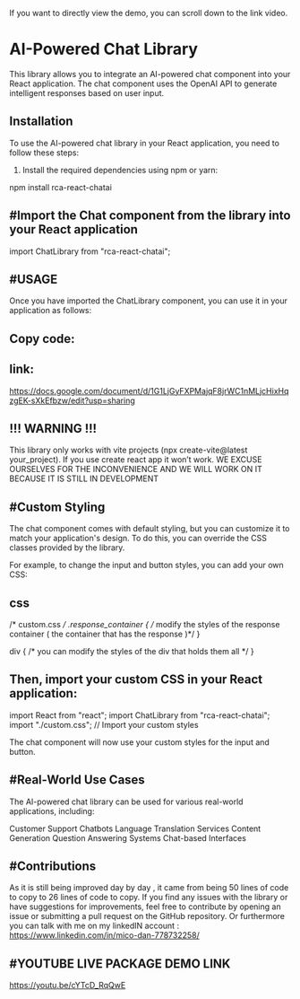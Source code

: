 If you want to directly view the demo, you can scroll down to the link video.

# AI-Powered Chat Library

This library allows you to integrate an AI-powered chat component into your React application. The chat component uses the OpenAI API to generate intelligent responses based on user input.

## Installation

To use the AI-powered chat library in your React application, you need to follow these steps:

1. Install the required dependencies using npm or yarn:


npm install rca-react-chatai

#Import the Chat component from the library into your React application
---------------------------------------------------------------------------------------

import ChatLibrary from "rca-react-chatai";


#USAGE
---------------------------------------------------------
Once you have imported the ChatLibrary component, you can use it in your application as follows:

Copy code:
-----------

link:
----

https://docs.google.com/document/d/1G1LjGyFXPMajqF8jrWC1nMLjcHixHqzgEK-sXkEfbzw/edit?usp=sharing      


!!! WARNING !!!
------------------------------------------------
This library only works with vite projects (npx create-vite@latest your_project). If you use create react app it won’t work.
WE EXCUSE OURSELVES FOR THE INCONVENIENCE AND WE WILL WORK ON IT BECAUSE IT IS STILL IN DEVELOPMENT



#Custom Styling
-------------------------------------------

The chat component comes with default styling, but you can customize it to match your application's design. To do this, you can override the CSS classes provided by the library.

For example, to change the input and button styles, you can add your own CSS:

css
----


/* custom.css */
.response_container {
  /* modify the styles of the response container ( the container that has the response )*/
}

div {
  /* you can modify the styles of the div that holds them all */
}

Then, import your custom CSS in your React application:
--

import React from "react";
import ChatLibrary from "rca-react-chatai";
import "./custom.css"; // Import your custom styles

The chat component will now use your custom styles for the input and button.

#Real-World Use Cases
-----------------------------------------

The AI-powered chat library can be used for various real-world applications, including:

Customer Support Chatbots
Language Translation Services
Content Generation
Question Answering Systems
Chat-based Interfaces

#Contributions
--------------------------------------------------
As it is still being improved day by day , it came from being 50 lines of code to copy to 26 lines of code to copy.
If you find any issues with the library or have suggestions for improvements, feel free to contribute by opening an issue or submitting a pull request on the GitHub repository.
Or furthermore you can talk with me on my linkedIN account : https://www.linkedin.com/in/mico-dan-778732258/



#YOUTUBE LIVE PACKAGE DEMO LINK
----------------------------------------------------------
https://youtu.be/cYTcD_RqQwE
